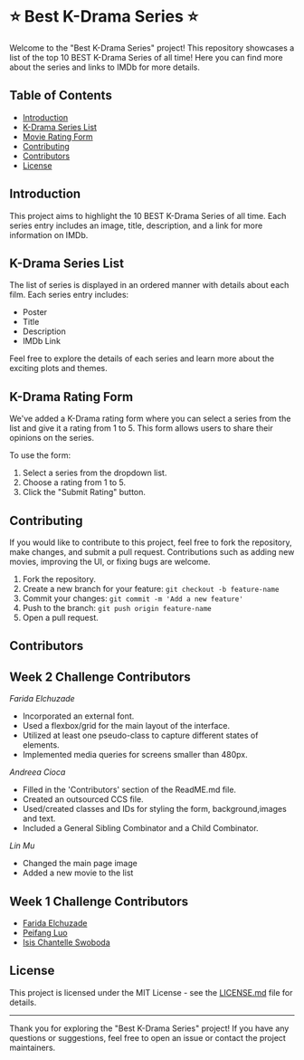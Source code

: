 # ⭐ Best K-Drama Series ⭐

Welcome to the "Best K-Drama Series" project! This repository showcases a list of the top 10 BEST K-Drama Series of all time! Here you can find more about the series and links to IMDb for more details.

## Table of Contents

- [Introduction](#introduction)
- [K-Drama Series List](#K-Drama-Series-List)
- [Movie Rating Form](#movie-rating-form)
- [Contributing](#contributing)
- [Contributors](#contributors)
- [License](#license)

## Introduction

This project aims to highlight the 10 BEST K-Drama Series of all time. Each series entry includes an image, title, description, and a link for more information on IMDb.

## K-Drama Series List

The list of series is displayed in an ordered manner with details about each film. Each series entry includes:
- Poster
- Title
- Description
- IMDb Link

Feel free to explore the details of each series and learn more about the exciting plots and themes.

## K-Drama Rating Form

We've added a K-Drama rating form where you can select a series from the list and give it a rating from 1 to 5. This form allows users to share their opinions on the series.

To use the form:
1. Select a series from the dropdown list.
2. Choose a rating from 1 to 5.
3. Click the "Submit Rating" button.

## Contributing

If you would like to contribute to this project, feel free to fork the repository, make changes, and submit a pull request. Contributions such as adding new movies, improving the UI, or fixing bugs are welcome.

1. Fork the repository.
2. Create a new branch for your feature: `git checkout -b feature-name`
3. Commit your changes: `git commit -m 'Add a new feature'`
4. Push to the branch: `git push origin feature-name`
5. Open a pull request.

## Contributors


## Week 2 Challenge Contributors
_Farida Elchuzade_

- Incorporated an external font.
- Used a flexbox/grid for the main layout of the interface.
- Utilized at least one pseudo-class to capture different states of elements.
- Implemented media queries for screens smaller than 480px.

_Andreea Cioca_

- Filled in the 'Contributors' section of the ReadME.md file.
- Created an outsourced CCS file.
- Used/created classes and IDs for styling the form, background,images and text.
- Included a General Sibling Combinator and a Child Combinator.
  
_Lin Mu_
- Changed the main page image
- Added a new movie to the list

## Week 1 Challenge Contributors
- [Farida Elchuzade](https://www.linkedin.com/in/farida-elchuzade/)
- [Peifang Luo](https://www.linkedin.com/in/peifang-luo-dev/)
- [Isis Chantelle Swoboda](https://www.linkedin.com/in/isis-chantelle-swoboda/)

  

## License

This project is licensed under the MIT License - see the [LICENSE.md](LICENSE.md) file for details.

---

Thank you for exploring the "Best K-Drama Series" project! If you have any questions or suggestions, feel free to open an issue or contact the project maintainers.

